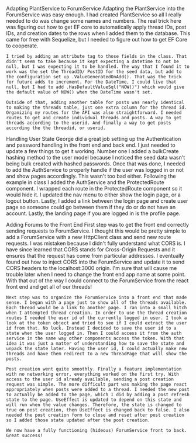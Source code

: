Adapting PlantService to ForumService
    Adapting the PlantService into the ForumService was easy enough. I had created PlantService so all I really needed to do was change some names and numbers. The real trick here was figuring out how to get EF core to automatically apply thread IDs, post IDs, and creation dates to the rows when I added them to the database. This came for free with Sequelize, but I needed to figure out how to get EF Core to cooperate. 

    I tried by adding an attribute tag to those fields in the class. That didn't seem to take because it kept expecting a datetime to not be null, but I was expecting it to be handled. The way that I found it to work was the set the ThreadID/ PostID for the seed data, but add to the configuration set up .ValueGeneratedOnAdd(). That was the trick for future adds to increment. For the DateTime, I could live that null, but I had to add .HasDefaultValueSql("NOW()") which would give the default value of NOW() when the DateTime wasn't set. 

    Outside of that, adding another table for posts was nearly identical to making the threads table, just one extra column for the thread id. Organizing my routes for the API was also straightforward. I needed routes to get and create individual threads and posts. A way to get threads according to the userid. And finally a way to get posts according the the threadid, or userid. 

Handling User State
    George did a great job setting up the Authentication and password handling in the front end and back end. I just needed to update a few things to get it working. Number one I added a bulkCreate hashing method to the user model because I noticed the seed data wasn't being bulk created with hashed passwords. Once that was done, I needed to add the AuthService to properly handle if the user was logged in or not and show pages accordingly. This wasn't too bad either. Following the example in class I added the AuthService and the ProtectedRoute component. I wrapped each route in the ProtectedRoute component so it would hide it. I updated the nav menu to either show the login page, or a logout button. Lastly, I added a link between the login page and create user page so someone could go between them if they do or do not have an account. Lastly, the landing page if you are logged in is the profile page.

Adding Forums to the Front End
    First step was to get the front end correctly sending requests to ForumService. I thought this would be pretty simple to add a ForumService with a new HttpClient class and send new route requests. I was mistaken because I didn't fully understand what CORS is. I have since learned that CORS stands for Cross-Origin Requests and it ensures that the request has come from particular addresses. I eventually found out how to inject CORS into the ForumService and update it to send CORS headers to the localhost:3000 origin. I'm sure that will cause me trouble later when I need to change the front end app name at some point. With that out of the way I could connect to the ForumService from the react front end and get all of our threads!
    
    Next step was to organize the ForumService into a front end that made sense. I began with a page just to show all of the threads available. Each thread would be a link to another page. I ran into a small hitch when I attempted thread creation. In order to use the thread creation routes I needed the user id of the currently logged in user. I took a look at the token object and tried to see if I could extract the user id from that. No luck. Instead I decided to save the user id to a state when the user logged in. Then I could access it from the auth service in the same way other components access the token. With that idea it was just a matter of understanding how to save the state and unpack the state later. Having the user id, I could actually make new threads and have them redirect to a new ThreadPage that will show the posts.

    Post creation went quite smoothly. Finally a feature implementation with no networking error, everything worked on the first try. With access to the user id already available, sending a post creation request was simple. The more difficult part was making the page react appropriately when posts were added to a thread. I needed the new post to actually be added to the page, which I did by adding a post refresh state to the page. UseEffect is updated to depend on this state and will run when the value changes. Therefore, the state is changed to true on post creation, then UseEffect is changed back to false. I also needed the post creation form to close and reset after post creation so I added those state updated after the post creation. 

    We now have a fully functioning (hideous) ForumService front to back. Great success!